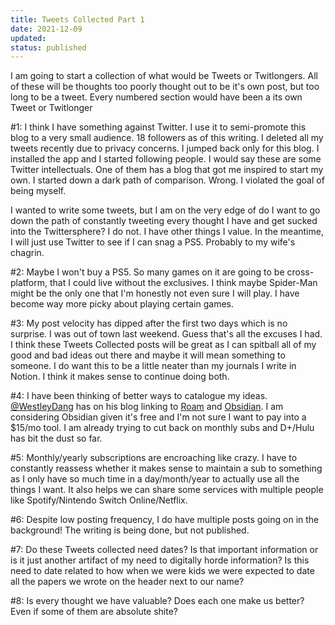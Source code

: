 ```yaml
---
title: Tweets Collected Part 1
date: 2021-12-09
updated:
status: published
---
```


I am going to start a collection of what would be Tweets  or Twitlongers. All of these will be thoughts too poorly thought out to  be it's own post, but too long to be a tweet. Every numbered section  would have been a its own Tweet or Twitlonger

\#1: I think I have  something against Twitter. I use it to semi-promote this blog to a very  small audience. 18 followers as of this writing. I deleted all my tweets recently due to privacy concerns. I jumped back only for this blog. I  installed the app and I started following people. I would say these are  some Twitter intellectuals. One of them has a blog that got me inspired  to start my own. I started down a dark path of comparison. Wrong. I  violated the goal of being myself.

I wanted to write some tweets,  but I am on the very edge of do I want to go down the path of constantly tweeting every thought I have and get sucked into the Twittersphere? I  do not. I have other things I value. In the meantime, I will just use  Twitter to see if I can snag a PS5. Probably to my wife's chagrin.

\#2: Maybe I won't buy a PS5. So many games on it are going to be  cross-platform, that I could live without the exclusives. I think maybe  Spider-Man might be the only one that I'm honestly not even sure I will  play. I have become way more picky about playing certain games.

\#3: My post velocity has dipped after the first two days which is no  surprise. I was out of town last weekend. Guess that's all the excuses I had. I think these Tweets Collected posts will be great as I can  spitball all of my good and bad ideas out there and maybe it will mean  something to someone. I do want this to be a little neater than my  journals I write in Notion. I think it makes sense to continue doing  both.

\#4: I have been thinking of better ways to catalogue my ideas. [@WestleyDang](https://twitter.com/WestleyDang) has on his blog linking to [Roam](https://roamresearch.com/) and [Obsidian](https://obsidian.md/). I am considering Obsidian given it's free and I'm not sure I want to  pay into a $15/mo tool. I am already trying to cut back on monthly subs  and D+/Hulu has bit the dust so far.

\#5: Monthly/yearly  subscriptions are encroaching like crazy. I have to constantly reassess  whether it makes sense to maintain a sub to something as I only have so  much time in a day/month/year to actually use all the things I want. It  also helps we can share some services with multiple people like  Spotify/Nintendo Switch Online/Netflix.

\#6: Despite low posting  frequency, I do have multiple posts going on in the background! The  writing is being done, but not published.

\#7: Do these Tweets  collected need dates? Is that important information or is it just  another artifact of my need to digitally horde information? Is this need to date related to how when we were kids we were expected to date all  the papers we wrote on the header next to our name?

\#8: Is every thought we have valuable? Does each one make us better? Even if some of them are absolute shite?